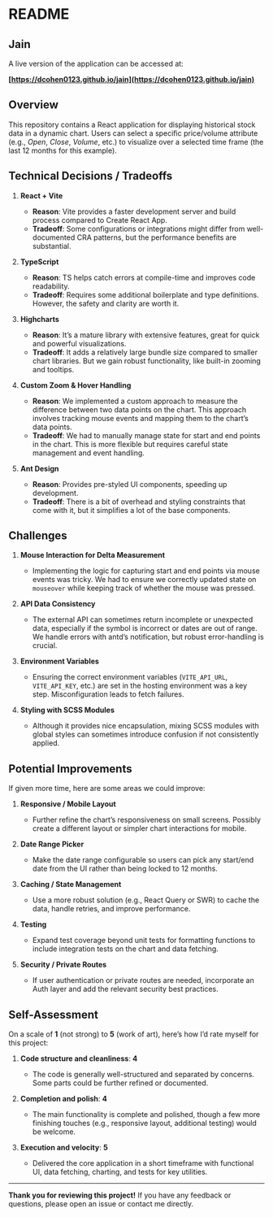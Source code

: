 # README

## Jain

A live version of the application can be accessed at:

**[https://dcohen0123.github.io/jain](https://dcohen0123.github.io/jain)**

## Overview

This repository contains a React application for displaying historical stock data in a dynamic chart. Users can select a specific price/volume attribute (e.g., _Open_, _Close_, _Volume_, etc.) to visualize over a selected time frame (the last 12 months for this example).

## Technical Decisions / Tradeoffs

1. **React + Vite**

    - **Reason**: Vite provides a faster development server and build process compared to Create React App.
    - **Tradeoff**: Some configurations or integrations might differ from well-documented CRA patterns, but the performance benefits are substantial.

2. **TypeScript**

    - **Reason**: TS helps catch errors at compile-time and improves code readability.
    - **Tradeoff**: Requires some additional boilerplate and type definitions. However, the safety and clarity are worth it.

3. **Highcharts**

    - **Reason**: It’s a mature library with extensive features, great for quick and powerful visualizations.
    - **Tradeoff**: It adds a relatively large bundle size compared to smaller chart libraries. But we gain robust functionality, like built-in zooming and tooltips.

4. **Custom Zoom & Hover Handling**

    - **Reason**: We implemented a custom approach to measure the difference between two data points on the chart. This approach involves tracking mouse events and mapping them to the chart’s data points.
    - **Tradeoff**: We had to manually manage state for start and end points in the chart. This is more flexible but requires careful state management and event handling.

5. **Ant Design**
    - **Reason**: Provides pre-styled UI components, speeding up development.
    - **Tradeoff**: There is a bit of overhead and styling constraints that come with it, but it simplifies a lot of the base components.

## Challenges

1. **Mouse Interaction for Delta Measurement**

    - Implementing the logic for capturing start and end points via mouse events was tricky. We had to ensure we correctly updated state on `mouseover` while keeping track of whether the mouse was pressed.

2. **API Data Consistency**

    - The external API can sometimes return incomplete or unexpected data, especially if the symbol is incorrect or dates are out of range. We handle errors with antd’s notification, but robust error-handling is crucial.

3. **Environment Variables**

    - Ensuring the correct environment variables (`VITE_API_URL`, `VITE_API_KEY`, etc.) are set in the hosting environment was a key step. Misconfiguration leads to fetch failures.

4. **Styling with SCSS Modules**
    - Although it provides nice encapsulation, mixing SCSS modules with global styles can sometimes introduce confusion if not consistently applied.

## Potential Improvements

If given more time, here are some areas we could improve:

1. **Responsive / Mobile Layout**

    - Further refine the chart’s responsiveness on small screens. Possibly create a different layout or simpler chart interactions for mobile.

2. **Date Range Picker**

    - Make the date range configurable so users can pick any start/end date from the UI rather than being locked to 12 months.

3. **Caching / State Management**

    - Use a more robust solution (e.g., React Query or SWR) to cache the data, handle retries, and improve performance.

4. **Testing**

    - Expand test coverage beyond unit tests for formatting functions to include integration tests on the chart and data fetching.

5. **Security / Private Routes**
    - If user authentication or private routes are needed, incorporate an Auth layer and add the relevant security best practices.

## Self-Assessment

On a scale of **1** (not strong) to **5** (work of art), here’s how I’d rate myself for this project:

1. **Code structure and cleanliness**: **4**

    - The code is generally well-structured and separated by concerns. Some parts could be further refined or documented.

2. **Completion and polish**: **4**

    - The main functionality is complete and polished, though a few more finishing touches (e.g., responsive layout, additional testing) would be welcome.

3. **Execution and velocity**: **5**
    - Delivered the core application in a short timeframe with functional UI, data fetching, charting, and tests for key utilities.

---

**Thank you for reviewing this project!** If you have any feedback or questions, please open an issue or contact me directly.
